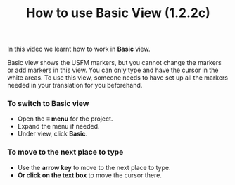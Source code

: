 ﻿---
title: How to use Basic View (1.2.2c)
---
In this video we learnt how to work in **Basic** view.

Basic view shows the USFM markers, but you cannot change the markers or add markers in this view. You can only type and have the cursor in the white areas. To use this view, someone needs to have set up all the markers needed in your translation for you beforehand.

### To switch to Basic view

-   Open the  **≡ menu** for the project.
-   Expand the menu if needed.
-   Under view, click **Basic**.

### To move to the next place to type

-   Use the **arrow key** to move to the next place to type.
-   **Or click on the text box** to move the cursor there.
